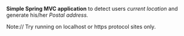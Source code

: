 <b>Simple Spring MVC application</b> to detect users <i>current location</i> and 
generate his/her <i>Postal address.</i>

Note:// Try running on localhost or https protocol sites only.
